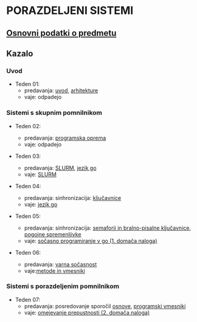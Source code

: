 # PORAZDELJENI SISTEMI

## [Osnovni podatki o predmetu](podatki.md)

## Kazalo

### Uvod

- Teden 01: 
    - predavanja: [uvod](predavanja/01-uvod/uvod.md), [arhitekture](predavanja/02-arhitekture/arhitekture.md)
    - vaje: odpadejo

### Sistemi s skupnim pomnilnikom

- Teden 02:
    - predavanja: [programska oprema](predavanja/03-programska-oprema/programska-oprema.md) 
    - vaje: odpadejo

- Teden 03:
    - predavanja: [SLURM](predavanja/04-slurm/slurm.md), [jezik go](predavanja/05-go/go.md)
    - vaje: [SLURM](vaje/01-uporaba_gruce/Uporaba_gruce.md)

- Teden 04:
    - predavanja: sinhronizacija: [ključavnice](predavanja/06-sinhronizacija-1/sinhronizacija-1.md)
    - vaje: [jezik go](vaje/02-programski_jezik_go/Uvod_v_go.md)

- Teden 05:
    - predavanja: sinhronizacija: 
        [semaforji in bralno-pisalne ključavnice](predavanja/07-sinhronizacija-2/sinhronizacija-2.md),
        [pogojne spremenljivke](predavanja/08-sinhronizacija-3/sinhronizacija-3.md)
    - vaje: [sočasno programiranje v go (1. domača naloga)](vaje/03-gorutine/Socasno_programiranje_go.md)

- Teden 06:
    - predavanja: [varna sočasnost](predavanja/09-varna-socasnost/varna-socasnost.md)
    - vaje:[metode in vmesniki](vaje/04-metode-vmesniki/Metode-vmesniki.md)


### Sistemi s porazdeljenim pomnilnikom

- Teden 07:
    - predavanja: posredovanje sporočil 
        [osnove](predavanja/10-posredovanje-sporocil-1/posredovanje-sporocil-1.md), 
        [programski vmesniki](predavanja/11-posredovanje-sporocil-2/posredovanje-sporocil-2.md)
    - vaje: [omejevanje prepustnosti (2. domača naloga)](vaje/05-omejevanje-prepustnosti/Omejevane-prepustnosti.md)
<!--
- Teden 08:
    - predavanja: [modeli](predavanja/12-modeli-porazdeljenih-sistemov/modeli-porazdeljenih-sistemov.md), [merjenje časa](predavanja/13-cas-ura-dogodki/13-merjenje-casa.md)

-->